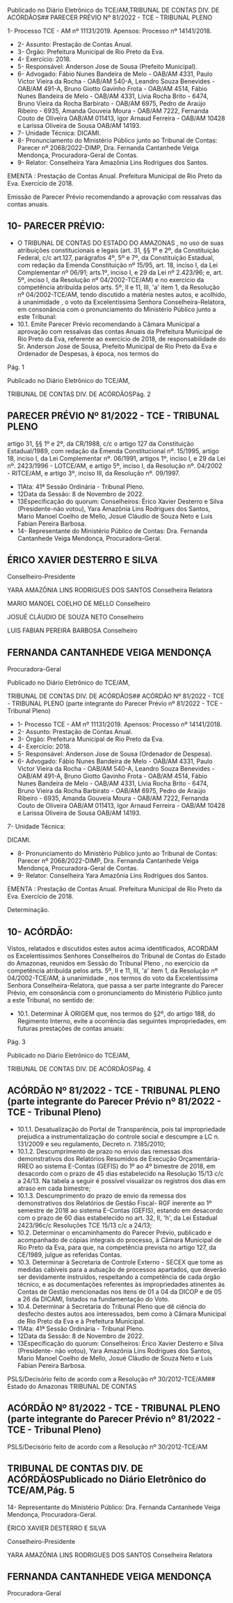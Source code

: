 Publicado  no  Diário  Eletrônico do TCE/AM,TRIBUNAL DE CONTAS DIV. DE ACÓRDÃOS## PARECER PRÉVIO Nº 81/2022 - TCE - TRIBUNAL PLENO

1- Processo TCE - AM nº 11131/2019. Apensos: Processo nº  14141/2018.

- 2- Assunto: Prestação de Contas Anual.
- 3- Órgão: Prefeitura Municipal de Rio Preto da Eva.
- 4- Exercício: 2018.
- 5- Responsável: Anderson Jose de Sousa (Prefeito Municipal).
- 6- Advogado: Fábio  Nunes  Bandeira  de  Melo  -  OAB/AM  4331,  Paulo  Victor  Vieira  da Rocha  -  OAB/AM  540-A,  Leandro  Souza  Benevides  -  OAB/AM  491-A,  Bruno  Giotto Gavinho Frota - OAB/AM 4514, Fábio Nunes Bandeira de Melo - OAB/AM 4331, Lívia Rocha Brito - 6474, Bruno Vieira da Rocha Barbirato - OAB/AM 6975, Pedro de Araújo Ribeiro - 6935, Amanda Gouveia Moura - OAB/AM 7222, Fernanda Couto de Oliveira OAB/AM 011413, Igor Arnaud Ferreira - OAB/AM 10428 e Larissa Oliveira de Sousa OAB/AM 14193.
- 7- Unidade Técnica: DICAMI.
- 8- Pronunciamento  do  Ministério  Público  junto  ao  Tribunal  de  Contas: Parecer  nº 2068/2022-DIMP, Dra. Fernanda Cantanhede Veiga Mendonça, Procuradora-Geral de Contas.
- 9- Relator: Conselheira Yara Amazônia Lins Rodrigues dos Santos.

EMENTA :  Prestação  de  Contas  Anual.    Prefeitura Municipal de Rio Preto da Eva.  Exercício de 2018.

Emissão de Parecer Prévio recomendando a aprovação com ressalvas das contas anuais.

## 10-  PARECER PRÉVIO:

- O  TRIBUNAL  DE  CONTAS  DO  ESTADO  DO  AMAZONAS ,  no  uso  de  suas atribuições  constitucionais  e  legais  (art.  31,  §§  1º  e  2º,  da  Constituição  Federal,  c/c art.127,  parágrafos  4º,  5º  e  7º,  da  Constituição  Estadual,  com  redação  da  Emenda Constituição nº 15/95, art. 18, inciso I, da Lei Complementar nº 06/91; arts.1º, inciso I, e 29  da  Lei  nº  2.423/96;  e,  art.  5º,  inciso  I,  da  Resolução  nº  04/2002-TCE/AM)  e  no exercício da competência atribuída pelos arts. 5º, II e 11, III, 'a' item 1, da Resolução nº 04/2002-TCE/AM, tendo discutido a matéria nestes autos, e acolhido, à unanimidade , o voto da Excelentíssima Senhora Conselheira-Relatora, em consonância com o pronunciamento do Ministério Público junto a este Tribunal:
- 10.1.  Emite Parecer Prévio recomendando à Câmara Municipal a aprovação com ressalvas das  contas  Anuais  da  Prefeitura  Municipal de Rio Preto da Eva, referente ao exercício de 2018, de responsabilidade  do Sr. Anderson  Jose  de  Sousa, Prefeito  Municipal de Rio Preto da Eva e Ordenador de Despesas, à época, nos termos do

Pág. 1

Publicado  no  Diário  Eletrônico do TCE/AM,

TRIBUNAL DE CONTAS DIV. DE ACÓRDÃOSPág. 2

## PARECER PRÉVIO Nº 81/2022 - TCE - TRIBUNAL PLENO

artigo  31,  §§  1º  e  2º,  da  CR/1988,  c/c  o  artigo  127  da  Constituição Estadual/1989,  com  redação  da  Emenda  Constitucional  nº.  15/1995, artigo 18, inciso I, da Lei Complementar nº. 06/1991, artigos 1º, inciso I, e  29  da  Lei  nº.  2423/1996  -  LOTCE/AM,  e  artigo  5º,  inciso  I,  da Resolução nº. 04/2002 - RITCE/AM, e artigo 3º, inciso III, da Resolução nº. 09/1997.

- 11Ata: 41ª Sessão Ordinária - Tribunal Pleno.
- 12Data da Sessão: 8 de Novembro de 2022.
- 13Especificação do quorum: Conselheiros: Érico Xavier Desterro e Silva (Presidente-não  votou),  Yara  Amazônia  Lins  Rodrigues  dos  Santos,  Mario  Manoel Coelho de Mello, Josué Cláudio de Souza Neto e Luis Fabian Pereira Barbosa.
- 14-  Representante do Ministério Público de Contas: Dra. Fernanda Cantanhede Veiga Mendonça, Procuradora-Geral.

## ÉRICO XAVIER DESTERRO E SILVA

Conselheiro-Presidente

YARA AMAZÔNIA LINS RODRIGUES DOS SANTOS Conselheira Relatora

MARIO MANOEL COELHO DE MELLO Conselheiro

JOSUÉ CLÁUDIO DE SOUZA NETO Conselheiro

LUIS FABIAN PEREIRA BARBOSA Conselheiro

## FERNANDA CANTANHEDE VEIGA MENDONÇA

Procuradora-Geral

Publicado  no  Diário  Eletrônico do TCE/AM,

TRIBUNAL DE CONTAS DIV. DE ACÓRDÃOS## ACÓRDÃO Nº 81/2022 - TCE - TRIBUNAL PLENO (parte integrante do Parecer Prévio nº 81/2022 - TCE - Tribunal Pleno)

- 1- Processo TCE - AM nº 11131/2019. Apensos: Processo nº  14141/2018.
- 2- Assunto: Prestação de Contas Anual.
- 3- Órgão: Prefeitura Municipal de Rio Preto da Eva.
- 4- Exercício: 2018.
- 5- Responsável: Anderson Jose de Sousa (Ordenador de Despesa).
- 6- Advogado: Fábio  Nunes  Bandeira  de  Melo  -  OAB/AM  4331,  Paulo  Victor  Vieira  da Rocha  -  OAB/AM  540-A,  Leandro  Souza  Benevides  -  OAB/AM  491-A,  Bruno  Giotto Gavinho Frota - OAB/AM 4514, Fábio Nunes Bandeira de Melo - OAB/AM 4331, Lívia Rocha Brito - 6474, Bruno Vieira da Rocha Barbirato - OAB/AM 6975, Pedro de Araújo Ribeiro - 6935, Amanda Gouveia Moura - OAB/AM 7222, Fernanda Couto de Oliveira OAB/AM 011413, Igor Arnaud Ferreira - OAB/AM 10428 e Larissa Oliveira de Sousa OAB/AM 14193.

7- Unidade Técnica:

DICAMI.

- 8- Pronunciamento  do  Ministério  Público  junto  ao  Tribunal  de  Contas: Parecer  nº 2068/2022-DIMP, Dra. Fernanda Cantanhede Veiga Mendonça, Procuradora-Geral de Contas.
- 9- Relator: Conselheira Yara Amazônia Lins Rodrigues dos Santos.

EMENTA :  Prestação  de  Contas  Anual.    Prefeitura Municipal de Rio Preto da Eva. Exercício de 2018.

Determinação.

## 10-  ACÓRDÃO:

Vistos, relatados e discutidos estes autos acima identificados, ACORDAM os Excelentíssimos Senhores Conselheiros do Tribunal de Contas do Estado do Amazonas, reunidos em Sessão do Tribunal Pleno , no exercício da competência atribuída pelos arts. 5º, II e 11, III, 'a' item 1, da Resolução nº 04/2002-TCE/AM, à unanimidade , nos termos do  voto da  Excelentíssima  Senhora  Conselheira-Relatora,  que  passa  a  ser  parte integrante  do  Parecer  Prévio, em  consonância com  o  pronunciamento  do  Ministério Público junto a este Tribunal, no sentido de:

- 10.1. Determinar À  ORIGEM que,  nos  termos  do  §2º,  do  artigo  188,  do Regimento Interno, evite a ocorrência das seguintes impropriedades, em futuras prestações de contas anuais:

Pág. 3

Publicado  no  Diário  Eletrônico do TCE/AM,

TRIBUNAL DE CONTAS DIV. DE ACÓRDÃOSPág. 4

## ACÓRDÃO Nº 81/2022 - TCE - TRIBUNAL PLENO (parte integrante do Parecer Prévio nº 81/2022 - TCE - Tribunal Pleno)

- 10.1.1. Desatualização do Portal de Transparência, pois tal impropriedade  prejudica  a  instrumentalização  do  controle  social  e descumpre  a  LC  n. 131/2009 e seu regulamento, Decreto n. 7.185/2010;
- 10.1.2. Descumprimento  de  prazo  no  envio  das  remessas  dos demonstrativos dos Relatórios Resumidos de Execução Orçamentária-  RREO  ao  sistema  E-Contas  (GEFIS)  do  1º  ao  4º bimestre de 2018, em desacordo com o prazo de 45 dias estabelecido  na  Resolução  15/13 c/c  a  24/13.  Na  tabela  a  seguir  é possível visualizar os registros dos dias em atraso em cada bimestre;
- 10.1.3. Descumprimento do prazo de envio da remessa dos demonstrativos dos Relatórios de Gestão Fiscal- RGF inerente ao 1º semestre  de 2018  ao  sistema E-Contas  (GEFIS), estando  em desacordo com o prazo de 60 dias estabelecido no art. 32, II, 'h', da Lei Estadual 2423/96c/c Resoluções TCE 15/13 c/c a 24/13;
- 10.2. Determinar o encaminhamento do Parecer Prévio, publicado e acompanhado de cópias  integrais  do  processo,  à  Câmara  Municipal  de Rio  Preto  da  Eva,  para  que,  na  competência  prevista  no  artigo  127,  da CE/1989, julgue as referidas Contas.
- 10.3. Determinar à  Secretaria  de  Controle  Externo  -  SECEX  que  tome  as medidas cabíveis para a autuação de processos apartados, que deverão ser  devidamente  instruídos,  respeitando  a  competência  de  cada  órgão técnico,  e  as  documentações referentes às impropriedades atinentes às Contas de Gestão mencionadas nos itens de 01 a 04 da DICOP e de 05 a 26 da DICAMI, listados na fundamentação do Voto.
- 10.4. Determinar à  Secretaria  do  Tribunal  Pleno  que  dê  ciência  do  desfecho destes  autos  aos  interessados,  bem  como  à  Câmara  Municipal  de  Rio Preto da Eva e à Prefeitura Municipal.
- 11Ata: 41ª Sessão Ordinária - Tribunal Pleno.
- 12Data da Sessão: 8 de Novembro de 2022.
- 13Especificação do quorum: Conselheiros: Érico Xavier Desterro e Silva (Presidente-  não  votou),  Yara  Amazônia  Lins  Rodrigues  dos  Santos,  Mario  Manoel Coelho de Mello, Josué Cláudio de Souza Neto e Luis Fabian Pereira Barbosa.

PSLS/Decisório feito de acordo com a Resolução nº 30/2012-TCE/AM## Estado do Amazonas TRIBUNAL DE CONTAS

## ACÓRDÃO Nº 81/2022 - TCE - TRIBUNAL PLENO (parte integrante do Parecer Prévio nº 81/2022 - TCE - Tribunal Pleno)

PSLS/Decisório feito de acordo com a Resolução nº 30/2012-TCE/AM

## TRIBUNAL DE CONTAS DIV. DE ACÓRDÃOSPublicado  no  Diário  Eletrônico do TCE/AM,Pág. 5

14-  Representante do Ministério Público: Dra. Fernanda Cantanhede Veiga Mendonça, Procuradora-Geral.

ÉRICO XAVIER DESTERRO E SILVA

Conselheiro-Presidente

YARA AMAZÔNIA LINS RODRIGUES DOS SANTOS Conselheira Relatora

## FERNANDA CANTANHEDE VEIGA MENDONÇA

Procuradora-Geral